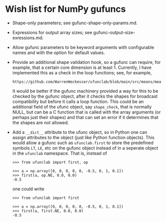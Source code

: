 Wish list for NumPy gufuncs
===========================

* Shape-only parameters; see gufunc-shape-only-params.md.

* Expressions for output array sizes; see gufunc-output-size-exressions.md.

* Allow gufunc parameters to be keyword arguments with configurable names
  and with the option for default values.

* Provide an additional shape validation hook, so a gufunc can require, for
  example, that a certain core dimension is at least 1.  Currently, I have
  implemented this as a check in the loop functions; see, for example,

      https://github.com/WarrenWeckesser/ufunclab/blob/main/src/means/means_gufunc.c.src)

  It would be better if the gufunc machinery provided a way for this to be
  checked by the gufunc object, after it checks the shapes for broadcast
  compatibility but before it calls a loop function.  This could be an additional
  field of the ufunc object, say `shape_check`, that is normally NULL, but can
  be a C function that is called with the array arguments (or perhaps just
  their shapes) and that can set an error if it determines that the shapes are
  not allowed.

* Add a `__dict__` attribute to the ufunc object, so in Python one can assign
  attributes to the object (just like Python function objects).  This would
  allow a gufunc such as `ufunclab.first` to store the predefined symbols
  `LT`, `LE`, etc on the gufunc object instead of in a seperate object in the
  `ufunclab` namespace.  That is, instead of

      >>> from ufunclab import first, op

      >>> a = np.array([0, 0, 0, 0, 0, -0.5, 0, 1, 0.1])
      >>> first(a, op.NE, 0.0, 0.0)
      -0.5

  one could write

      >>> from ufunclab import first

      >>> a = np.array([0, 0, 0, 0, 0, -0.5, 0, 1, 0.1])
      >>> first(a, first.NE, 0.0, 0.0)
      -0.5
